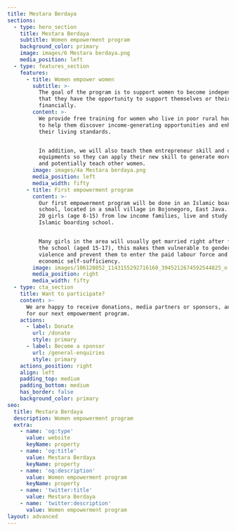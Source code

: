 ```yaml
---
title: Mestara Berdaya
sections:
  - type: hero_section
    title: Mestara Berdaya
    subtitle: Women empowerment program
    background_color: primary
    image: images/6 Mestara berdaya.png
    media_position: left
  - type: features_section
    features:
      - title: Women empower women
        subtitle: >-
          The goal of the program is to support women to become independent so
          that they have the opportunity to support themselves or their family
          financially.
        content: >-
          We provide free training for women who live in poor rural households,
          to help them discover income-generating opportunities and enhance
          their living standards. 


          In addition, we will also teach them entrepreneur skill and donate the
          equipments so they can apply their new skill to generate more income
          and potentially teach other women.
        image: images/4a Mestara berdaya.png
        media_position: left
        media_width: fifty
      - title: First empowerment program
        content: >-
          Our first empowerment program will be done in an Islamic boarding
          school, located in a small village in Bojonegoro, East Java. There are
          20 girls (age 8-15) from low income families, live and study in this
          Islamic boarding school.


          Many girls in the area will usually get married right after finishing
          the school (aged 15-17), this makes them vulnerable to gender-based
          violence and prevent them to enter the paid labour force and gaining
          economic self-sufficiency.
        image: images/106128052_1143155292716160_3945212674592544825_n.jpg
        media_position: right
        media_width: fifty
  - type: cta_section
    title: Want to participate?
    content: >-
      We are happy to receive donations, media partners or sponsors, and ideas
      for our next empowerment program.
    actions:
      - label: Donate
        url: /donate
        style: primary
      - label: Become a sponsor
        url: /general-enquiries
        style: primary
    actions_position: right
    align: left
    padding_top: medium
    padding_bottom: medium
    has_border: false
    background_color: primary
seo:
  title: Mestara Berdaya
  description: Women empowerment program
  extra:
    - name: 'og:type'
      value: website
      keyName: property
    - name: 'og:title'
      value: Mestara Berdaya
      keyName: property
    - name: 'og:description'
      value: Women empowerment program
      keyName: property
    - name: 'twitter:title'
      value: Mestara Berdaya
    - name: 'twitter:description'
      value: Women empowerment program
layout: advanced
---
```

